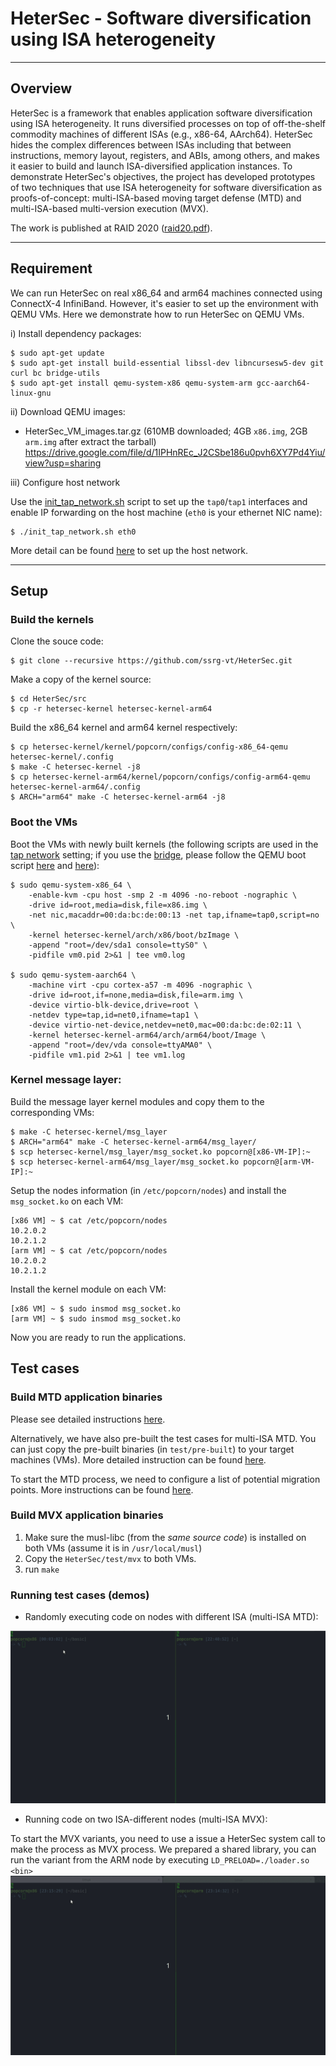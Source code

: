# HeterSec - Software diversification using ISA heterogeneity
---
## Overview
HeterSec is a framework that enables application software diversification using ISA heterogeneity. It runs diversified processes on top of off-the-shelf commodity machines of different ISAs (e.g., x86-64, AArch64). HeterSec hides the complex differences between ISAs including that between instructions, memory layout, registers, and ABIs, among others, and makes it easier to build and launch ISA-diversified application instances. To demonstrate HeterSec's objectives, the project has developed prototypes of two techniques that use ISA heterogeneity for software diversification as proofs-of-concept: multi-ISA-based moving target defense (MTD) and multi-ISA-based multi-version execution (MVX).

The work is published at RAID 2020 ([raid20.pdf](https://www.ssrg.ece.vt.edu/papers/raid20.pdf)).

---
## Requirement
We can run HeterSec on real x86_64 and arm64 machines connected using ConnectX-4 InfiniBand. However, it's easier to set up the environment with QEMU VMs. Here we demonstrate how to run HeterSec on QEMU VMs.

i) Install dependency packages:
```
$ sudo apt-get update
$ sudo apt-get install build-essential libssl-dev libncursesw5-dev git curl bc bridge-utils
$ sudo apt-get install qemu-system-x86 qemu-system-arm gcc-aarch64-linux-gnu
```
ii) Download QEMU images:
- HeterSec_VM_images.tar.gz (610MB downloaded; 4GB `x86.img`, 2GB `arm.img` after extract the tarball)
https://drive.google.com/file/d/1IPHnREc_J2CSbe186u0pvh6XY7Pd4Yiu/view?usp=sharing
<!--
- x86 VM image (4GB): https://drive.google.com/open?id=0B7RfKPGm2YZsaURxTVh5ZTMyTk0
- arm VM image (2GB): https://drive.google.com/open?id=0B7RfKPGm2YZsaF9rdkZTLVAxX3M
-->

iii) Configure host network

Use the [init_tap_network.sh](https://github.com/ssrg-vt/HeterSec/scripts/init_tap_network.sh) script to set up the `tap0`/`tap1` interfaces and enable IP forwarding on the host machine (`eth0` is your ethernet NIC name):
```
$ ./init_tap_network.sh eth0
```
More detail can be found [here](https://github.com/ssrg-vt/HeterSec/wiki/Set-up-VM-network-using-tap) to set up the host network.

---
## Setup
### Build the kernels
Clone the souce code:
```
$ git clone --recursive https://github.com/ssrg-vt/HeterSec.git
```
Make a copy of the kernel source:
```
$ cd HeterSec/src
$ cp -r hetersec-kernel hetersec-kernel-arm64
```
Build the x86_64 kernel and arm64 kernel respectively:
```
$ cp hetersec-kernel/kernel/popcorn/configs/config-x86_64-qemu hetersec-kernel/.config
$ make -C hetersec-kernel -j8
$ cp hetersec-kernel-arm64/kernel/popcorn/configs/config-arm64-qemu hetersec-kernel-arm64/.config
$ ARCH="arm64" make -C hetersec-kernel-arm64 -j8
```

### Boot the VMs
Boot the VMs with newly built kernels (the following scripts are used in the [tap network](https://github.com/ssrg-vt/popcorn-kernel/wiki/VM-network-using-tap) setting; if you use the [bridge](https://github.com/ssrg-vt/popcorn-kernel/wiki/VM-Setup#set-up-the-host-network-interface), please follow the QEMU boot script [here](https://github.com/ssrg-vt/popcorn-kernel/wiki/VM-Setup#set-up-x86-virtual-machine) and [here](https://github.com/ssrg-vt/popcorn-kernel/wiki/VM-Setup#set-up-arm-virtual-machine)):
```
$ sudo qemu-system-x86_64 \
    -enable-kvm -cpu host -smp 2 -m 4096 -no-reboot -nographic \
    -drive id=root,media=disk,file=x86.img \
    -net nic,macaddr=00:da:bc:de:00:13 -net tap,ifname=tap0,script=no \
    -kernel hetersec-kernel/arch/x86/boot/bzImage \
    -append "root=/dev/sda1 console=ttyS0" \
    -pidfile vm0.pid 2>&1 | tee vm0.log

$ sudo qemu-system-aarch64 \
    -machine virt -cpu cortex-a57 -m 4096 -nographic \
    -drive id=root,if=none,media=disk,file=arm.img \
    -device virtio-blk-device,drive=root \
    -netdev type=tap,id=net0,ifname=tap1 \
    -device virtio-net-device,netdev=net0,mac=00:da:bc:de:02:11 \
    -kernel hetersec-kernel-arm64/arch/arm64/boot/Image \
    -append "root=/dev/vda console=ttyAMA0" \
    -pidfile vm1.pid 2>&1 | tee vm1.log
```
### Kernel message layer:
Build the message layer kernel modules and copy them to the corresponding VMs:
```
$ make -C hetersec-kernel/msg_layer
$ ARCH="arm64" make -C hetersec-kernel-arm64/msg_layer/
$ scp hetersec-kernel/msg_layer/msg_socket.ko popcorn@[x86-VM-IP]:~
$ scp hetersec-kernel-arm64/msg_layer/msg_socket.ko popcorn@[arm-VM-IP]:~
```
Setup the nodes information (in `/etc/popcorn/nodes`) and install the `msg_socket.ko` on each VM:
```
[x86 VM] ~ $ cat /etc/popcorn/nodes
10.2.0.2
10.2.1.2
[arm VM] ~ $ cat /etc/popcorn/nodes
10.2.0.2
10.2.1.2
```
Install the kernel module on each VM:
```
[x86 VM] ~ $ sudo insmod msg_socket.ko
[arm VM] ~ $ sudo insmod msg_socket.ko
```
Now you are ready to run the applications.

## Test cases
### Build MTD application binaries
Please see detailed instructions [here](test/mtd/README.md).

Alternatively, we have also pre-built the test cases for multi-ISA MTD. You can just copy the pre-built binaries (in `test/pre-built`) to your target machines (VMs). More detailed instruction can be found [here](test/mtd/README.md#use-the-pre-built-binaries).

To start the MTD process, we need to configure a list of potential migration points. More instructions can be found [here](test/mtd/README.md#create-configuration-files-to-control-the-execution-randomness).
### Build MVX application binaries
1. Make sure the musl-libc (from the *same source code*) is installed on both VMs (assume it is in `/usr/local/musl`)
2. Copy the `HeterSec/test/mvx` to both VMs.
3. run `make`

### Running test cases (demos)
- Randomly executing code on nodes with different ISA (multi-ISA MTD):

![MTD Demo (basic.c)](demo/mtd.gif)

- Running code on two ISA-different nodes (multi-ISA MVX):

To start the MVX variants, you need to use a issue a HeterSec system call to make the process as MVX process. We prepared a shared library, you can run the variant from the ARM node by executing `LD_PRELOAD=./loader.so <bin>`
![MVX Demo (basic.c)](demo/mvx.gif)
